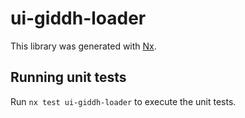 # ui-giddh-loader

This library was generated with [Nx](https://nx.dev).

## Running unit tests

Run `nx test ui-giddh-loader` to execute the unit tests.
